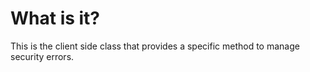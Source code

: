 # What is it? #

This is the client side class that provides a specific method to manage security errors.